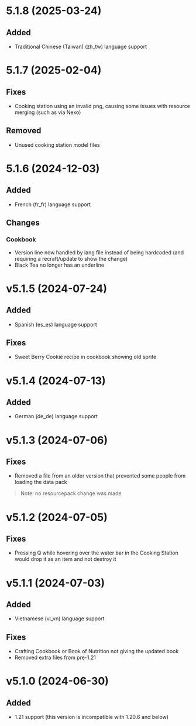 # 5.1.8 (2025-03-24)
 ## Added
 - Traditional Chinese (Taiwan) (zh_tw) language support

# 5.1.7 (2025-02-04)
## Fixes
- Cooking station using an invalid png, causing some issues with resource merging (such as via Nexo)
## Removed
- Unused cooking station model files

# 5.1.6 (2024-12-03)
## Added
- French (fr_fr) language support
## Changes
### Cookbook
- Version line now handled by lang file instead of being hardcoded (and requiring a recraft/update to show the change)
- Black Tea no longer has an underline

# v5.1.5 (2024-07-24)
## Added
- Spanish (es_es) language support
## Fixes
- Sweet Berry Cookie recipe in cookbook showing old sprite

# v5.1.4 (2024-07-13)
## Added
- German (de_de) language support

# v5.1.3 (2024-07-06)
## Fixes
- Removed a file from an older version that prevented some people from loading the data pack
> Note: no resourcepack change was made

# v5.1.2 (2024-07-05)
## Fixes
- Pressing Q while hovering over the water bar in the Cooking Station would drop it as an item and not destroy it

# v5.1.1 (2024-07-03)
## Added
- Vietnamese (vi_vn) language support
## Fixes
- Crafting Cookbook or Book of Nutrition not giving the updated book
- Removed extra files from pre-1.21

# v5.1.0 (2024-06-30)
## Added
- 1.21 support (this version is incompatible with 1.20.6 and below)
